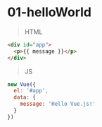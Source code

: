 # 01-helloWorld

>HTML

```html
<div id="app">
  <p>{{ message }}</p>
</div>
```

>JS

```javascript
new Vue({
  el: '#app',
  data: {
    message: 'Hello Vue.js!'
  }
})
```